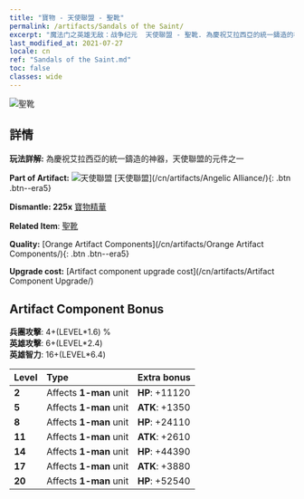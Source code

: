 ```yaml
---
title: "寶物 - 天使聯盟 - 聖靴"
permalink: /artifacts/Sandals of the Saint/
excerpt: "魔法门之英雄无敌：战争纪元  天使聯盟 - 聖靴. 為慶祝艾拉西亞的統一鑄造的神器，天使聯盟的元件之一"
last_modified_at: 2021-07-27
locale: cn
ref: "Sandals of the Saint.md"
toc: false
classes: wide
---
```


 ![聖靴](/images/t/artifact_40415.png)



## 詳情

 **玩法詳解:** 為慶祝艾拉西亞的統一鑄造的神器，天使聯盟的元件之一

 **Part of Artifact:** ![天使聯盟](/images/t/icon_artifact_41.png) [天使聯盟](/cn/artifacts/Angelic Alliance/){: .btn .btn--era5}

 **Dismantle: 225x** [寶物精華](/cn/Items/con_905/)

 **Related Item**: [聖靴](/cn/Items/art_154/)

 **Quality:** [Orange Artifact Components](/cn/artifacts/Orange Artifact Components/){: .btn .btn--era5}

 **Upgrade cost:** [Artifact component upgrade cost](/cn/artifacts/Artifact Component Upgrade/)

## Artifact Component Bonus

  **兵團攻擊**: 4+(LEVEL\*1.6) %<br/>**英雄攻擊**: 6+(LEVEL\*2.4)<br/>**英雄智力**: 16+(LEVEL\*6.4)

  |  Level  | Type |    Extra bonus  | 
  |:--------|:-----|:----------------| 
  | **2** | Affects **1-man** unit | **HP**: +11120 | 
  | **5** | Affects **1-man** unit | **ATK**: +1350 | 
  | **8** | Affects **1-man** unit | **HP**: +24110 | 
  | **11** | Affects **1-man** unit | **ATK**: +2610 | 
  | **14** | Affects **1-man** unit | **HP**: +44390 | 
  | **17** | Affects **1-man** unit | **ATK**: +3880 | 
  | **20** | Affects **1-man** unit | **HP**: +52540 | 
